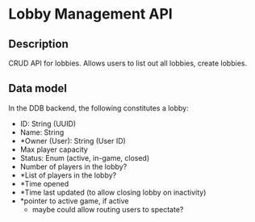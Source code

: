 # Lobby Management API

## Description

CRUD API for lobbies. Allows users to list out all lobbies, create lobbies.

## Data model

In the DDB backend, the following constitutes a lobby:
- ID: String (UUID)
- Name: String
- *Owner (User): String (User ID)
- Max player capacity
- Status: Enum (active, in-game, closed)
- Number of players in the lobby?
- *List of players in the lobby?
- *Time opened
- *Time last updated (to allow closing lobby on inactivity)
- *pointer to active game, if active
    - maybe could allow routing users to spectate?